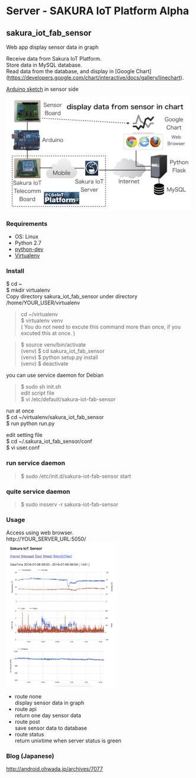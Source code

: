 # Server - SAKURA IoT Platform Alpha

## sakura_iot_fab_sensor
Web app display sensor data in graph <br/>

Receive data from Sakura IoT Platform. <br/>
Store data in MySQL database. <br/> 
Read data from the database, and display in [Google Chart]
(https://developers.google.com/chart/interactive/docs/gallery/linechart). <br/>

[Arduino sketch](https://github.com/ohwada/sakura_iot_alpha/tree/master/arduino/sakura_iot_fab_sensor) in sensor side <br/>

<img src="https://github.com/ohwada/sakura_iot_alpha/blob/master/docs/sakura_iot_fab_sensor_system.png" width="500" />

### Requirements <br/>
- OS: Linux <br/>
- Python 2.7 <br/>
- [python-dev](https://packages.debian.org/jessie/python-dev) <br/>
- [Virtualenv](https://virtualenv.readthedocs.org/en/latest/) <br/>

### Install
$ cd ~<br>
$ mkdir virtualenv<br>
Copy directory sakura_iot_fab_sensor under directory /home/YOUR_USER/virtualenv <br/>

> cd ~/virtualenv <br/>
> $ virtualenv venv <br/>
( You do not need to excute this command more than once, if you excuted this at once. ) <br/>

> $ source venv/bin/activate <br/>
(venv) $ cd sakura_iot_fab_sensor <br/>
(venv) $ python setup.py install <br/>
(venv) $ deactivate <br/>

you can use service daemon for Debian <br/>
> $ sudo sh init.sh <br/>
edit script file  <br>
$ vi /etc/default/sakura-iot-fab-sensor <br>

run at once <br>
$ cd ~/virtualenv/sakura_iot_fab_sensor<br>
$ run python run.py <br>

edit setting file  <br>
$ cd ~/.sakura_iot_fab_sensor/conf<br>
$ vi user.conf <br>

### run service daemon <br>
> $ sudo /etc/init.d/sakura-iot-fab-sensor start <br/>

### quite service daemon <br>
> $ sudo insserv -r sakura-iot-fab-sensor

### Usage
Access using web browser. <br/>
http://YOUR_SERVER_URL:5050/ <br/>
<img src="https://github.com/ohwada/sakura_iot_alpha/blob/master/docs/graph_whole.png" width="300" />
- route none <br/>
display sensor data in graph <br/>
- route api <br/>
return one day sensor data <br/>
- route post <br/>
save sensor data to database<br/>
- route status <br/>
return unixtime when server status is green

### Blog (Japanese)
http://android.ohwada.jp/archives/7077
